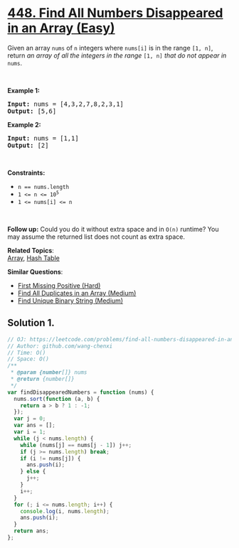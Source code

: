 # [448. Find All Numbers Disappeared in an Array (Easy)](https://leetcode.com/problems/find-all-numbers-disappeared-in-an-array/)

<p>Given an array <code>nums</code> of <code>n</code> integers where <code>nums[i]</code> is in the range <code>[1, n]</code>, return <em>an array of all the integers in the range</em> <code>[1, n]</code> <em>that do not appear in</em> <code>nums</code>.</p>

<p>&nbsp;</p>
<p><strong>Example 1:</strong></p>
<pre><strong>Input:</strong> nums = [4,3,2,7,8,2,3,1]
<strong>Output:</strong> [5,6]
</pre><p><strong>Example 2:</strong></p>
<pre><strong>Input:</strong> nums = [1,1]
<strong>Output:</strong> [2]
</pre>
<p>&nbsp;</p>
<p><strong>Constraints:</strong></p>

<ul>
	<li><code>n == nums.length</code></li>
	<li><code>1 &lt;= n &lt;= 10<sup>5</sup></code></li>
	<li><code>1 &lt;= nums[i] &lt;= n</code></li>
</ul>

<p>&nbsp;</p>
<p><strong>Follow up:</strong> Could you do it without extra space and in <code>O(n)</code> runtime? You may assume the returned list does not count as extra space.</p>

**Related Topics**:  
[Array](https://leetcode.com/tag/array/), [Hash Table](https://leetcode.com/tag/hash-table/)

**Similar Questions**:

- [First Missing Positive (Hard)](https://leetcode.com/problems/first-missing-positive/)
- [Find All Duplicates in an Array (Medium)](https://leetcode.com/problems/find-all-duplicates-in-an-array/)
- [Find Unique Binary String (Medium)](https://leetcode.com/problems/find-unique-binary-string/)

## Solution 1.

```js
// OJ: https://leetcode.com/problems/find-all-numbers-disappeared-in-an-array/
// Author: github.com/wang-chenxi
// Time: O()
// Space: O()
/**
 * @param {number[]} nums
 * @return {number[]}
 */
var findDisappearedNumbers = function (nums) {
  nums.sort(function (a, b) {
    return a > b ? 1 : -1;
  });
  var j = 0;
  var ans = [];
  var i = 1;
  while (j < nums.length) {
    while (nums[j] == nums[j - 1]) j++;
    if (j >= nums.length) break;
    if (i != nums[j]) {
      ans.push(i);
    } else {
      j++;
    }
    i++;
  }
  for (; i <= nums.length; i++) {
    console.log(i, nums.length);
    ans.push(i);
  }
  return ans;
};
```

